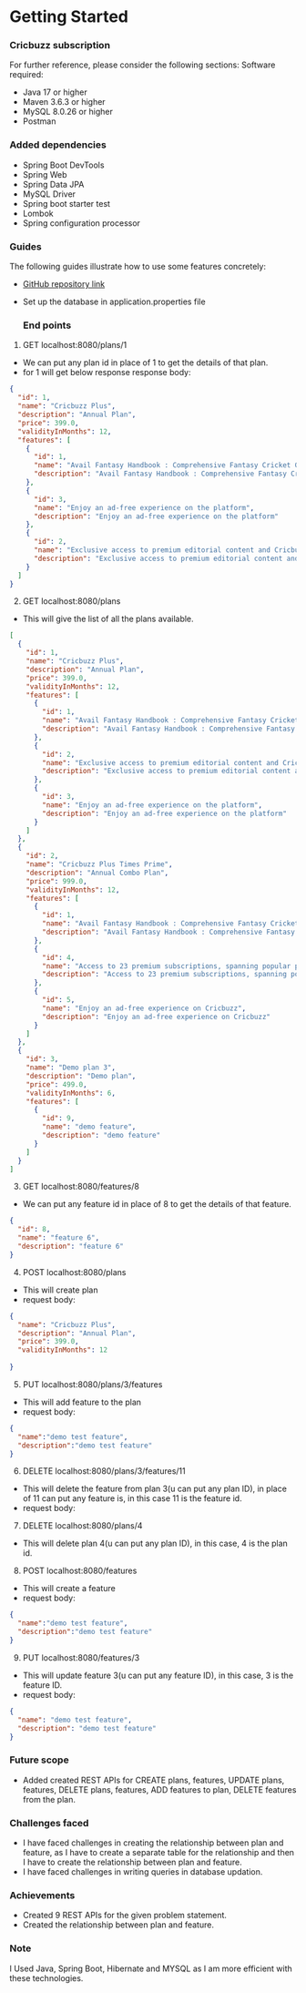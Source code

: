 # Getting Started

### Cricbuzz subscription
For further reference, please consider the following sections:
Software required:
* Java 17 or higher
* Maven 3.6.3 or higher
* MySQL 8.0.26 or higher
* Postman

### Added dependencies
* Spring Boot DevTools
* Spring Web
* Spring Data JPA
* MySQL Driver
* Spring boot starter test
* Lombok
* Spring configuration processor

### Guides
The following guides illustrate how to use some features concretely:

* [GitHub repository link](https://github.com/sonali-2507/subscription.git)
* Set up the database in application.properties file


    ### End points
1. GET localhost:8080/plans/1
* We can put any plan id in place of 1 to get the details of that plan.
* for 1 will get below response
  response body:
```json
{
  "id": 1,
  "name": "Cricbuzz Plus",
  "description": "Annual Plan",
  "price": 399.0,
  "validityInMonths": 12,
  "features": [
    {
      "id": 1,
      "name": "Avail Fantasy Handbook : Comprehensive Fantasy Cricket Guide",
      "description": "Avail Fantasy Handbook : Comprehensive Fantasy Cricket Guide"
    },
    {
      "id": 3,
      "name": "Enjoy an ad-free experience on the platform",
      "description": "Enjoy an ad-free experience on the platform"
    },
    {
      "id": 2,
      "name": "Exclusive access to premium editorial content and Cricbuzz Originals",
      "description": "Exclusive access to premium editorial content and Cricbuzz Originals"
    }
  ]
}
```
2. GET localhost:8080/plans
* This will give the list of all the plans available.
 
```json
[
  {
    "id": 1,
    "name": "Cricbuzz Plus",
    "description": "Annual Plan",
    "price": 399.0,
    "validityInMonths": 12,
    "features": [
      {
        "id": 1,
        "name": "Avail Fantasy Handbook : Comprehensive Fantasy Cricket Guide",
        "description": "Avail Fantasy Handbook : Comprehensive Fantasy Cricket Guide"
      },
      {
        "id": 2,
        "name": "Exclusive access to premium editorial content and Cricbuzz Originals",
        "description": "Exclusive access to premium editorial content and Cricbuzz Originals"
      },
      {
        "id": 3,
        "name": "Enjoy an ad-free experience on the platform",
        "description": "Enjoy an ad-free experience on the platform"
      }
    ]
  },
  {
    "id": 2,
    "name": "Cricbuzz Plus Times Prime",
    "description": "Annual Combo Plan",
    "price": 999.0,
    "validityInMonths": 12,
    "features": [
      {
        "id": 1,
        "name": "Avail Fantasy Handbook : Comprehensive Fantasy Cricket Guide",
        "description": "Avail Fantasy Handbook : Comprehensive Fantasy Cricket Guide"
      },
      {
        "id": 4,
        "name": "Access to 23 premium subscriptions, spanning popular platforms like YouTube, Hotstar, Sony Liv, Lenskart, Gaana, and more",
        "description": "Access to 23 premium subscriptions, spanning popular platforms like YouTube, Hotstar, Sony Liv, Lenskart, Gaana, and more"
      },
      {
        "id": 5,
        "name": "Enjoy an ad-free experience on Cricbuzz",
        "description": "Enjoy an ad-free experience on Cricbuzz"
      }
    ]
  },
  {
    "id": 3,
    "name": "Demo plan 3",
    "description": "Demo plan",
    "price": 499.0,
    "validityInMonths": 6,
    "features": [
      {
        "id": 9,
        "name": "demo feature",
        "description": "demo feature"
      }
    ]
  }
]
```
3. GET localhost:8080/features/8
* We can put any feature id in place of 8 to get the details of that feature.

```json
{
  "id": 8,
  "name": "feature 6",
  "description": "feature 6"
}
```
4. POST localhost:8080/plans
* This will create plan
* request body:
```json
{
  "name": "Cricbuzz Plus",
  "description": "Annual Plan",
  "price": 399.0,
  "validityInMonths": 12
  
}
```
5. PUT localhost:8080/plans/3/features
* This will add feature to the plan
* request body:
```json
{
  "name":"demo test feature",
  "description":"demo test feature"
}
```
6. DELETE localhost:8080/plans/3/features/11
* This will delete the feature from plan 3(u can put any plan ID), in place of 11 can put any feature is, in this case 11 is the feature id.
* request body:

7. DELETE localhost:8080/plans/4
* This will delete plan 4(u can put any plan ID), in this case, 4 is the plan id.

8. POST localhost:8080/features
* This will create a feature
* request body:
```json
{
  "name":"demo test feature",
  "description":"demo test feature"
}
```
9. PUT localhost:8080/features/3
* This will update feature 3(u can put any feature ID), in this case, 3 is the feature ID.
* request body:
```json
{
  "name": "demo test feature",
  "description": "demo test feature"
}
```
### Future scope
* Added created REST APIs for CREATE plans, features, UPDATE plans, features, DELETE plans, features, ADD features to plan, DELETE features from the plan.


### Challenges faced
* I have faced challenges in creating the relationship between plan and feature, as I have to create a separate table for the relationship and then I have to create the relationship between plan and feature.
* I have faced challenges in writing queries in database updation.

### Achievements
* Created 9 REST APIs for the given problem statement.
* Created the relationship between plan and feature.

### Note
I Used Java, Spring Boot, Hibernate and MYSQL as I am more efficient with these technologies.


